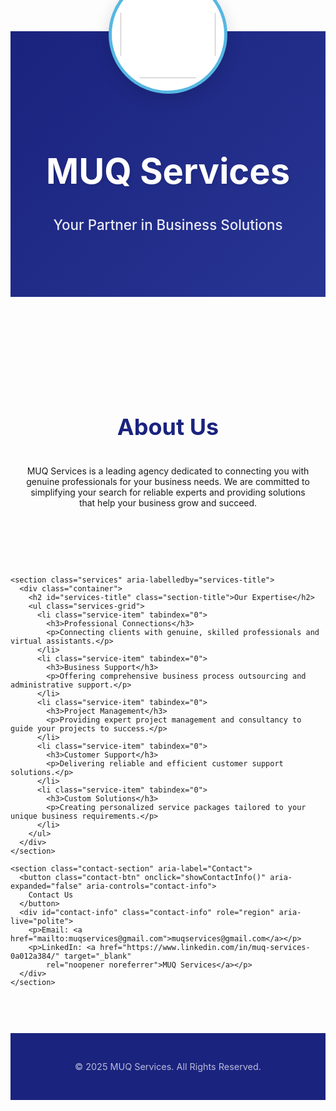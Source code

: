 
<html lang="en">

<head>
  <meta charset="UTF-8" />
  <meta name="viewport" content="width=device-width, initial-scale=1" />
  <title>MUQ Services - Trusted Service Provider Agency</title>
  <link href="https://fonts.googleapis.com/css2?family=Montserrat:wght@400;500;700&display=swap" rel="stylesheet" />
  <style>
    :root {
      --primary-color: #1a237e;
      --secondary-color: #55b7e2;
      --text-color: #333;
      --light-bg: #f5f8ff;
      --card-bg: #fff;
    }

    body {
      font-family: 'Montserrat', sans-serif;
      margin: 0;
      background-color: var(--light-bg);
      color: var(--text-color);
      line-height: 1.6;
      -webkit-font-smoothing: antialiased;
      -moz-osx-font-smoothing: grayscale;
    }

    .container {
      max-width: 1200px;
      margin: 0 auto;
      padding: 20px;
    }

    header {
      background: linear-gradient(135deg, var(--primary-color), #283593);
      color: #fff;
      padding: 100px 0 60px;
      text-align: center;
      position: relative;
    }

    .logo-container {
      position: absolute;
      top: -90px;
      left: 50%;
      transform: translateX(-50%);
      width: 180px;
      height: 180px;
      border-radius: 50%;
      background: #fff;
      border: 5px solid var(--secondary-color);
      box-shadow: 0 8px 25px rgba(0, 0, 0, 0.15);
      display: flex;
      align-items: center;
      justify-content: center;
      z-index: 2;
    }

    .logo-img {
      width: 92%;
      height: 92%;
      object-fit: contain;
      border-radius: 50%;
      display: block;
    }

    header h1 {
      font-size: 3.5rem;
      margin-top: 70px;
      font-weight: 700;
      text-shadow: 2px 2px 5px rgba(0, 0, 0, 0.1);
    }

    header p {
      font-size: 1.4rem;
      font-weight: 500;
      color: rgba(255, 255, 255, 0.9);
      margin-top: 10px;
    }

    main {
      padding-bottom: 60px;
    }

    section {
      padding: 60px 0;
    }

    .section-title {
      font-size: 2.25rem;
      font-weight: 700;
      color: var(--primary-color);
      text-align: center;
      margin-bottom: 40px;
      position: relative;
    }

    .section-title::after {
      content: '';
      position: absolute;
      bottom: -10px;
      left: 50%;
      transform: translateX(-50%);
      width: 80px;
      height: 4px;
      background-color: var(--secondary-color);
      border-radius: 2px;
    }

    .services-grid {
      display: grid;
      grid-template-columns: repeat(auto-fit, minmax(300px, 1fr));
      gap: 30px;
      margin: 0;
      padding: 0;
      list-style: none;
    }

    .service-item {
      background: var(--card-bg);
      border-radius: 12px;
      box-shadow: 0 8px 24px rgba(0, 0, 0, 0.08);
      padding: 30px;
      text-align: center;
      transition: box-shadow 0.3s ease, transform 0.3s ease;
      cursor: default;
    }

    .service-item:hover,
    .service-item:focus-within {
      transform: translateY(-10px);
      box-shadow: 0 12px 30px rgba(0, 0, 0, 0.12);
    }

    .service-item h3 {
      color: var(--primary-color);
      font-size: 1.4rem;
      font-weight: 700;
      margin-top: 15px;
    }

    .service-item p {
      color: #666;
      font-size: 1rem;
    }

    .contact-section {
      text-align: center;
      margin-top: 40px;
    }

    .contact-btn {
      background: var(--secondary-color);
      color: #fff;
      font-size: 1.2rem;
      font-weight: 600;
      border: none;
      border-radius: 8px;
      padding: 14px 40px;
      cursor: pointer;
      box-shadow: 0 4px 16px rgba(85, 183, 226, 0.15);
      transition: background 0.3s ease;
    }

    .contact-btn:hover,
    .contact-btn:focus {
      background: var(--primary-color);
      outline: none;
    }

    .contact-info {
      display: none;
      margin-top: 20px;
      font-size: 1.1rem;
      text-align: center;
      animation: fadeIn 0.5s forwards;
    }

    .contact-info a {
      color: var(--secondary-color);
      text-decoration: none;
      font-weight: 500;
      transition: color 0.3s ease;
    }

    .contact-info a:hover,
    .contact-info a:focus {
      color: var(--primary-color);
      text-decoration: underline;
      outline: none;
    }

    @keyframes fadeIn {
      from {
        opacity: 0;
        transform: translateY(10px);
      }

      to {
        opacity: 1;
        transform: translateY(0);
      }
    }

    footer {
      background: var(--primary-color);
      color: rgba(255, 255, 255, 0.7);
      text-align: center;
      padding: 25px 0;
      font-size: 0.9rem;
    }
  </style>
  <script>
    function showContactInfo() {
      const info = document.getElementById('contact-info');
      if (info.style.display !== 'block') {
        info.style.display = 'block';
        info.scrollIntoView({ behavior: 'smooth' });
        document.querySelector('.contact-btn').setAttribute('aria-expanded', 'true');
      }
    }
  </script>
</head>

<body>
  <header>
    <div class="logo-container" role="img" aria-label="MUQ Services Logo">
      <img src="Untitled-design-1.jpg" alt="MUQ Services Logo" class="logo-img" />
    </div>
    <div class="container">
      <h1>MUQ Services</h1>
      <p>Your Partner in Business Solutions</p>
    </div>
  </header>

  <main>
    <section class="about" aria-labelledby="about-title">
      <div class="container">
        <h2 id="about-title" class="section-title">About Us</h2>
        <p style="text-align: center;">
          MUQ Services is a leading agency dedicated to connecting you with genuine professionals for your business
          needs. We are committed to simplifying your search for reliable experts and providing solutions that help your
          business grow and succeed.
        </p>
      </div>
    </section>

    <section class="services" aria-labelledby="services-title">
      <div class="container">
        <h2 id="services-title" class="section-title">Our Expertise</h2>
        <ul class="services-grid">
          <li class="service-item" tabindex="0">
            <h3>Professional Connections</h3>
            <p>Connecting clients with genuine, skilled professionals and virtual assistants.</p>
          </li>
          <li class="service-item" tabindex="0">
            <h3>Business Support</h3>
            <p>Offering comprehensive business process outsourcing and administrative support.</p>
          </li>
          <li class="service-item" tabindex="0">
            <h3>Project Management</h3>
            <p>Providing expert project management and consultancy to guide your projects to success.</p>
          </li>
          <li class="service-item" tabindex="0">
            <h3>Customer Support</h3>
            <p>Delivering reliable and efficient customer support solutions.</p>
          </li>
          <li class="service-item" tabindex="0">
            <h3>Custom Solutions</h3>
            <p>Creating personalized service packages tailored to your unique business requirements.</p>
          </li>
        </ul>
      </div>
    </section>

    <section class="contact-section" aria-label="Contact">
      <button class="contact-btn" onclick="showContactInfo()" aria-expanded="false" aria-controls="contact-info">
        Contact Us
      </button>
      <div id="contact-info" class="contact-info" role="region" aria-live="polite">
        <p>Email: <a href="mailto:muqservices@gmail.com">muqservices@gmail.com</a></p>
        <p>LinkedIn: <a href="https://www.linkedin.com/in/muq-services-0a012a384/" target="_blank"
            rel="noopener noreferrer">MUQ Services</a></p>
      </div>
    </section>
  </main>

  <footer>
    <div class="container">&copy; 2025 MUQ Services. All Rights Reserved.</div>
  </footer>
</body>

</html>
